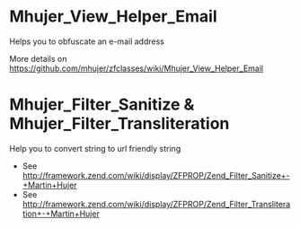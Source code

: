 # Mhujer_View_Helper_Email
Helps you to obfuscate an e-mail address

More details on https://github.com/mhujer/zfclasses/wiki/Mhujer_View_Helper_Email


# Mhujer_Filter_Sanitize & Mhujer_Filter_Transliteration
Help you to convert string to url friendly string

- See http://framework.zend.com/wiki/display/ZFPROP/Zend_Filter_Sanitize+-+Martin+Hujer
- See http://framework.zend.com/wiki/display/ZFPROP/Zend_Filter_Transliteration+-+Martin+Hujer